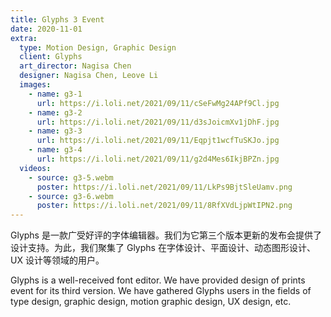 ```yaml
---
title: Glyphs 3 Event
date: 2020-11-01
extra:
  type: Motion Design, Graphic Design
  client: Glyphs
  art_director: Nagisa Chen
  designer: Nagisa Chen, Leove Li
  images:
    - name: g3-1
      url: https://i.loli.net/2021/09/11/cSeFwMg24APf9Cl.jpg
    - name: g3-2
      url: https://i.loli.net/2021/09/11/d3sJoicmXv1jDhF.jpg
    - name: g3-3
      url: https://i.loli.net/2021/09/11/Eqpjt1wcfTuSKJo.jpg
    - name: g3-4
      url: https://i.loli.net/2021/09/11/g2d4Mes6IkjBPZn.jpg
  videos:
    - source: g3-5.webm
      poster: https://i.loli.net/2021/09/11/LkPs9BjtSleUamv.png
    - source: g3-6.webm
      poster: https://i.loli.net/2021/09/11/8RfXVdLjpWtIPN2.png
---
```


Glyphs 是一款广受好评的字体编辑器。我们为它第三个版本更新的发布会提供了设计支持。为此，我们聚集了 Glyphs 在字体设计、平面设计、动态图形设计、UX 设计等领域的用户。

Glyphs is a well-received font editor. We have provided design of prints event for its third version. We have gathered Glyphs users in the fields of type design, graphic design, motion graphic design, UX design, etc.
